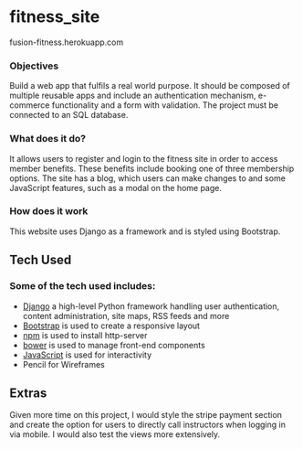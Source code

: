 # fitness_site

fusion-fitness.herokuapp.com
 
### Objectives

Build a web app that fulfils a real world purpose. It should be composed of multiple reusable apps and include an authentication mechanism, e-commerce functionality and a form with validation. The project must be connected to an SQL database.

 ### What does it do?
 
It allows users to register and login to the fitness site in order to access member benefits. These benefits include booking one of three membership options. The site has a blog, which users can make changes to and some JavaScript features, such as a modal on the home page. 
 
### How does it work
 
This website uses Django as a framework and is styled using Bootstrap.

 
## Tech Used
 
### Some of the tech used includes:
- [Django](https://www.djangoproject.com/)
 a high-level Python framework handling user authentication, content administration, site maps, RSS feeds and more
 - [Bootstrap](http://getbootstrap.com/)
 is used to create a responsive layout
- [npm](https://www.npmjs.com/)
 is used to install http-server
- [bower](https://bower.io/)
 is used to manage front-end components
- [JavaScript](https://javascript.com/)
 is used for interactivity
- Pencil for Wireframes

## Extras

Given more time on this project, I would style the stripe payment section and create the option for users to directly call instructors when logging in via mobile. I would also test the views more extensively.
